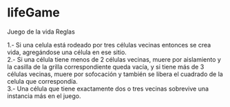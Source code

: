 lifeGame
========

Juego de la vida Reglas

1.- Si una celula está rodeado por tres células vecinas entonces se crea vida, agregándose 
    una célula en ese sitio.<br>
2.- Si una célula tiene menos de 2 células vecinas, muere por aislamiento y la casilla de la grilla 
    correspondiente queda vacía, y si tiene más de 3 células vecinas, muere por sofocación y también se 
    libera el cuadrado de la celula que correspondía.<br>
3.- Una célula que tiene exactamente dos o tres vecinas sobrevive una instancia más en el juego.
